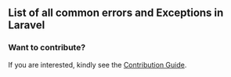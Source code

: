 ## List of all common errors and Exceptions in Laravel


### Want to contribute?
If you are interested, kindly see the [Contribution Guide](https://github.com/yemiwebby/most-common-laravel-errors/blob/master/CONTRIBUTING.md).